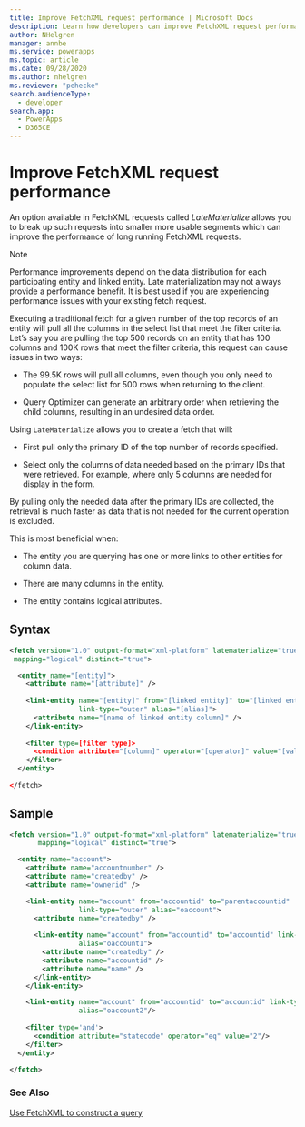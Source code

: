 ```yaml
---
title: Improve FetchXML request performance | Microsoft Docs
description: Learn how developers can improve FetchXML request performance when using Common Data Service.
author: NHelgren
manager: annbe
ms.service: powerapps
ms.topic: article
ms.date: 09/28/2020
ms.author: nhelgren
ms.reviewer: "pehecke"
search.audienceType: 
  - developer
search.app: 
  - PowerApps
  - D365CE
---
```


# Improve FetchXML request performance

An option available in FetchXML requests called *LateMaterialize* allows you to break up such
requests into smaller more usable segments which can improve the performance of long running FetchXML requests.

> [!NOTE]
> Performance improvements depend on the data distribution for each
> participating entity and linked entity. Late materialization may not always
> provide a performance benefit. It is best used if you are experiencing
> performance issues with your existing fetch request.

Executing a traditional fetch for a given number of the top records of an entity will pull all
the columns in the select list that meet the filter criteria. Let’s say you are
pulling the top 500 records on an entity that has 100 columns and 100K rows
that meet the filter criteria, this request can cause issues in two ways:

- The 99.5K rows will pull all columns, even though you only need to populate
  the select list for 500 rows when returning to the client.

- Query Optimizer can generate an arbitrary order when retrieving the child
  columns, resulting in an undesired data order.

Using `LateMaterialize` allows you to create a fetch that will:

- First pull only the primary ID of the top number of records specified.

- Select only the columns of data needed based on the primary IDs that were
  retrieved. For example, where only 5 columns are needed for display in the form.

By pulling only the needed data after the primary IDs are collected, the
retrieval is much faster as data that is not needed for the current operation is
excluded.

This is most beneficial when:

- The entity you are querying has one or more links to other entities for column data.

- There are many columns in the entity.

- The entity contains logical attributes.

## Syntax

```xml
<fetch version="1.0" output-format="xml-platform" latematerialize="true"
 mapping="logical" distinct="true">

  <entity name="[entity]">​
    <attribute name="[attribute]" />
​
    <link-entity name="[entity]" from="[linked entity]" to="[linked entityid]"
                 link-type="outer" alias="[alias]">​
      <attribute name="[name of linked entity column]" />​
    </link-entity>
​
    <filter type=[filter type]>​
      <condition attribute="[column]" operator="[operator]" value="[value]"/> ​
    </filter>​
  </entity>
​
</fetch>
```

## Sample

```XML
<fetch version="1.0" output-format="xml-platform" latematerialize="true"
       mapping="logical" distinct="true">

  <entity name="account">​
    <attribute name="accountnumber" />​
    <attribute name="createdby" />​
    <attribute name="ownerid" />​

    <link-entity name="account" from="accountid" to="parentaccountid"
                 link-type="outer" alias="oaccount">​
      <attribute name="createdby" />
​
      <link-entity name="account" from="accountid" to="accountid" link-type="outer"
                 alias="oaccount1">​
        <attribute name="createdby" />​
        <attribute name="accountid" />​
        <attribute name="name" />​
      </link-entity>​
    </link-entity>​

    <link-entity name="account" from="accountid" to="accountid" link-type="outer"
                 alias="oaccount2"/>
​
    <filter type='and'>​
      <condition attribute="statecode" operator="eq" value="2"/> ​
    </filter>​
  </entity>​

</fetch>
```

### See Also

[Use FetchXML to construct a query](use-fetchxml-construct-query.md)
